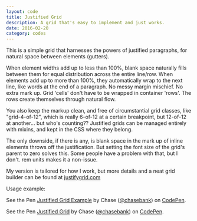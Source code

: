 ```yaml
---
layout: code
title: Justified Grid
description: A grid that's easy to implement and just works.
date: 2016-02-20
category: codes
---
```


This is a simple grid that harnesses the powers of justified paragraphs, for natural space between elements (gutters).

When element widths add up to less than 100%, blank space naturally fills between them for equal distribution across the entire line/row. When elements add up to more than 100%, they automatically wrap to the next line, like words at the end of a paragraph. No messy margin mischief. No extra mark up. Grid 'cells' don't have to be wrapped in container 'rows'. The rows create themselves through natural flow.

You also keep the markup clean, and free of circumstantial grid classes, like "grid-4-of-12", which is really 6-of-12 at a certain breakpoint, but 12-of-12 at another... but who's counting?? Justified grids can be managed entirely with mixins, and kept in the CSS where they belong.

The only downside, if there is any, is blank space in the mark up of inline elements throws off the justification. But setting the font size of the grid's parent to zero solves this. Some people have a problem with that, but I don't. rem units makes it a non-issue.

My version is tailored for how I work, but more details and a neat grid builder can be found at [justifygrid.com](http://justifygrid.com/)

<p class="example">Usage example:</p>
<p data-height="206" data-theme-id="21051" data-slug-hash="pgmGaL" data-default-tab="result" data-user="chasebank" class="codepen">See the Pen <a href="http://codepen.io/chasebank/pen/pgmGaL/">Justified Grid Example</a> by Chase (<a href="http://codepen.io/chasebank">@chasebank</a>) on <a href="http://codepen.io">CodePen</a>.</p>
<script async src="//assets.codepen.io/assets/embed/ei.js"></script>

<p data-height="372" data-theme-id="21051" data-slug-hash="e21891279411a77196dcd698f8cab1d5" data-default-tab="css" data-user="chasebank" class='codepen'>See the Pen <a href='http://codepen.io/chasebank/pen/e21891279411a77196dcd698f8cab1d5/'>Justified Grid</a> by Chase (<a href='http://codepen.io/chasebank'>@chasebank</a>) on <a href='http://codepen.io'>CodePen</a>.</p>
<script async src="//assets.codepen.io/assets/embed/ei.js"></script>